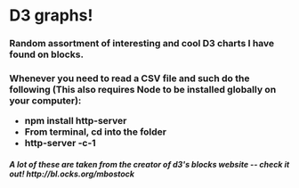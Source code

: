 <h1> D3 graphs! </h1>

<h3> Random assortment of interesting and cool D3 charts I have found on blocks. </h3>

<h3> Whenever you need to read a CSV file and such do the following (This also requires Node to be installed globally on your computer):

  <ul>
    <li> npm install http-server </li>
    <li> From terminal, cd into the folder </li>
    <li> http-server -c-1</li>
  </ul>
</h3>

<h5> A lot of these are taken from the creator of d3's blocks website -- check it out!  http://bl.ocks.org/mbostock </h5>